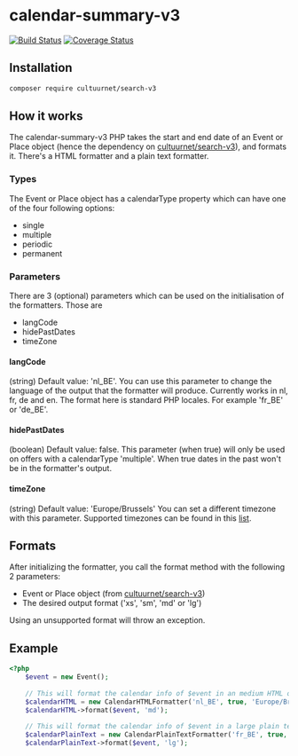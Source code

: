 # calendar-summary-v3

[![Build Status](https://travis-ci.org/cultuurnet/calendar-summary-v3.svg?branch=master)](https://travis-ci.org/cultuurnet/calendar-summary-v3) [![Coverage Status](https://coveralls.io/repos/cultuurnet/calendar-summary-v3/badge.svg?branch=master&service=github)](https://coveralls.io/github/cultuurnet/calendar-summary-v3?branch=master)

## Installation

```bash
composer require cultuurnet/search-v3
```

## How it works
The calendar-summary-v3 PHP takes the start and end date of an Event or Place object (hence the dependency on [cultuurnet/search-v3](https://github.com/cultuurnet/search-v3)), 
and formats it. 
There's a HTML formatter and a plain text formatter.

### Types
The Event or Place object has a calendarType property which can have one of the four following options:
* single
* multiple
* periodic
* permanent

### Parameters
There are 3 (optional) parameters which can be used on the initialisation of the formatters. Those are
* langCode
* hidePastDates
* timeZone
#### langCode
(string) Default value: 'nl_BE'.
You can use this parameter to change the language of the output that the formatter will produce.
Currently works in nl, fr, de and en. The format here is standard PHP locales. For example 'fr_BE' or 'de_BE'.

#### hidePastDates
(boolean) Default value: false.
This parameter (when true) will only be used on offers with a calendarType 'multiple'. When true dates in the past won't be in the formatter's output.

#### timeZone
(string) Default value: 'Europe/Brussels'
You can set a different timezone with this parameter.
Supported timezones can be found in this [list](http://php.net/manual/en/timezones.php).

## Formats
After initializing the formatter, you call the format method with the following 2 parameters:
* Event or Place object (from [cultuurnet/search-v3](https://github.com/cultuurnet/search-v3))
* The desired output format ('xs', 'sm', 'md' or 'lg')

Using an unsupported format will throw an exception.

## Example
```php
<?php
    $event = new Event();
    
    // This will format the calendar info of $event in an medium HTML output 
    $calendarHTML = new CalendarHTMLFormatter('nl_BE', true, 'Europe/Brussels');
    $calendarHTML->format($event, 'md');
    
    // This will format the calendar info of $event in a large plain text output
    $calendarPlainText = new CalendarPlainTextFormatter('fr_BE', true, 'Europe/Paris');
    $calendarPlainText->format($event, 'lg');
```
